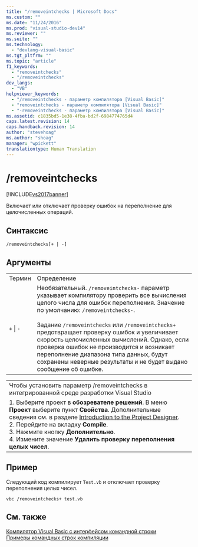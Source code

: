 ```yaml
---
title: "/removeintchecks | Microsoft Docs"
ms.custom: ""
ms.date: "11/24/2016"
ms.prod: "visual-studio-dev14"
ms.reviewer: ""
ms.suite: ""
ms.technology: 
  - "devlang-visual-basic"
ms.tgt_pltfrm: ""
ms.topic: "article"
f1_keywords: 
  - "removeintchecks"
  - "/removeintchecks"
dev_langs: 
  - "VB"
helpviewer_keywords: 
  - "/removeintchecks - параметр компилятора [Visual Basic]"
  - "removeintchecks - параметр компилятора [Visual Basic]"
  - "-removeintchecks - параметр компилятора [Visual Basic]"
ms.assetid: c1835bd5-1e38-4fba-bd2f-6984774765d4
caps.latest.revision: 14
caps.handback.revision: 14
author: "stevehoag"
ms.author: "shoag"
manager: "wpickett"
translationtype: Human Translation
---
```

# /removeintchecks
[!INCLUDE[vs2017banner](../../../csharp/includes/vs2017banner.md)]

Включает или отключает проверку ошибок на переполнение для целочисленных операций.  
  
## Синтаксис  
  
```  
/removeintchecks[+ | -]  
```  
  
## Аргументы  
  
|||  
|-|-|  
|Термин|Определение|  
|`+`  &#124; `-`|Необязательный.  `/removeintchecks-` параметр указывает компилятору проверить все вычисления целого числа для ошибок переполнения.  Значение по умолчанию: `/removeintchecks-`.<br /><br /> Задание `/removeintchecks` или `/removeintchecks+` предотвращает проверку ошибок и увеличивает скорость целочисленных вычислений.  Однако, если проверка ошибок не производится и возникает переполнение диапазона типа данных, будут сохранены неверные результаты и не будет выдано сообщение об ошибке.|  
  
||  
|-|  
|Чтобы установить параметр \/removeintchecks в интегрированной среде разработки Visual Studio|  
|1.  Выберите проект в **обозревателе решений**.  В меню **Проект** выберите пункт **Свойства**.  Дополнительные сведения см. в разделе [Introduction to the Project Designer](http://msdn.microsoft.com/ru-ru/898dd854-c98d-430c-ba1b-a913ce3c73d7).<br />2.  Перейдите на вкладку **Compile**.<br />3.  Нажмите кнопку **Дополнительно**.<br />4.  Измените значение **Удалить проверку переполнения целых чисел**.|  
  
## Пример  
 Следующий код компилирует `Test.vb` и отключает проверку переполнения целых чисел.  
  
```  
vbc /removeintchecks+ test.vb  
```  
  
## См. также  
 [Компилятор Visual Basic с интерфейсом командной строки](../../../visual-basic/reference/command-line-compiler/index.md)   
 [Примеры командных строк компиляции](../../../visual-basic/reference/command-line-compiler/sample-compilation-command-lines.md)